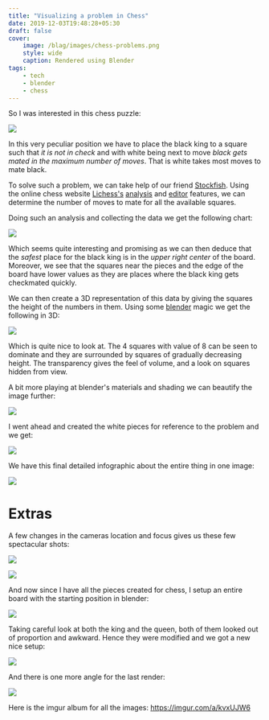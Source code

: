 ```yaml
---
title: "Visualizing a problem in Chess"
date: 2019-12-03T19:48:28+05:30
draft: false
cover:
    image: /blag/images/chess-problems.png
    style: wide
    caption: Rendered using Blender
tags:
    - tech
    - blender
    - chess
---
```


So I was interested in this chess puzzle:

![](https://i.imgur.com/PyhIvWY.png)

In this very peculiar position we have to place the black king to a square such that *it is not in check* and with white being next to move *black gets mated in the maximum number of moves*. That is white takes most moves to mate black.

To solve such a problem, we can take help of our friend [Stockfish](https://stockfishchess.org/). Using the online chess website [Lichess's](https://lichess.org/) [analysis](https://lichess.org/analysis/8/8/8/4k3/8/8/PPPK4/RNBQ4_w_-_-_0_1) and [editor](https://lichess.org/editor/8/8/8/4k3/8/8/PPPK4/RNBQ4_w_-_-_0_1) features, we can determine the number of moves to mate for all the available squares.  

Doing such an analysis and collecting the data we get the following chart:

![](https://i.imgur.com/IfyWR5U.jpg)

Which seems quite interesting and promising as we can then deduce that the *safest* place for the black king is in the *upper right center* of the board. Moreover, we see that the squares near the pieces and the edge of the board have lower values as they are places where the black king gets checkmated quickly.

We can then create a 3D representation of this data by giving the squares the height of the numbers in them. Using some [blender](https://www.blender.org/) magic we get the following in 3D:

![](https://i.imgur.com/TSqTVhE.png) 

Which is quite nice to look at. The 4 squares with value of 8 can be seen to dominate and they are surrounded by squares of gradually decreasing height. The transparency gives the feel of volume, and a look on squares hidden from view.

A bit more playing at blender's materials and shading we can beautify the image further:

![](https://i.imgur.com/JYfzd9w.png)

I went ahead and created the white pieces for reference to the problem and we get:

![](https://i.imgur.com/MJ1PcsS.png)

We have this final detailed infographic about the entire thing in one image:

![](https://i.imgur.com/NMcctiw.png)

# Extras

A few changes in the cameras location and focus gives us these few spectacular shots:

![](https://i.imgur.com/rKq7G8o.png)

![](https://i.imgur.com/NchTPnB.png)

And now since I have all the pieces created for chess, I setup an entire board with the starting position in blender:

![](https://i.imgur.com/fdgn0HT.png)

Taking careful look at both the king and the queen, both of them looked out of proportion and awkward. Hence they were modified and we got a new nice setup:

![](https://i.imgur.com/iuN0LLY.png)

And there is one more angle for the last render:

![](https://i.imgur.com/art6dIt.png)

Here is the imgur album for all the images: https://imgur.com/a/kvxUJW6